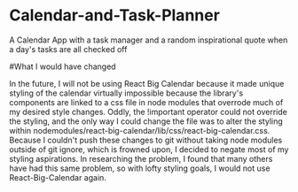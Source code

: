 # Calendar-and-Task-Planner

A Calendar App with a task manager and a random inspirational quote when a day's tasks are all checked off

#What I would have changed

In the future, I will not be using React Big Calendar because it made unique styling of the calendar virtually impossible because the library's components are linked to a css file in node modules that overrode much of my desired style changes. Oddly, the !important operator could not override the styling, and the only way I could change the file was to alter the styling within nodemodules/react-big-calendar/lib/css/react-big-calendar.css.
Because I couldn't push these changes to git without taking node modules outside of git ignore, which is frowned upon, I decided to negate most of my styling aspirations. In researching the problem, I found that many others have had this same problem, so with lofty styling goals, I would not use React-Big-Calendar again.